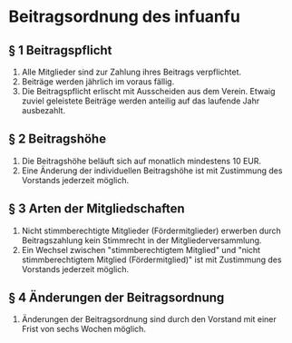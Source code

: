 # Beitragsordnung des infuanfu

## § 1 Beitragspflicht
1. Alle Mitglieder sind zur Zahlung ihres Beitrags verpflichtet.
1. Beiträge werden jährlich im voraus fällig.
1. Die Beitragspflicht erlischt mit Ausscheiden aus dem Verein. Etwaig zuviel geleistete Beiträge werden anteilig auf das laufende Jahr ausbezahlt.

## § 2 Beitragshöhe
1. Die Beitragshöhe beläuft sich auf monatlich mindestens 10 EUR.
1. Eine Änderung der individuellen Beitragshöhe ist mit Zustimmung des Vorstands jederzeit möglich.

## § 3 Arten der Mitgliedschaften
1. Nicht stimmberechtigte Mitglieder (Fördermitglieder) erwerben durch Beitragszahlung kein Stimmrecht in der Mitgliederversammlung.
1. Ein Wechsel zwischen "stimmberechtigtem Mitglied" und "nicht stimmberechtigtem Mitglied (Fördermitglied)" ist mit Zustimmung des Vorstands jederzeit möglich.

## § 4 Änderungen der Beitragsordnung
1. Änderungen der Beitragsordnung sind durch den Vorstand mit einer Frist von sechs Wochen möglich.
